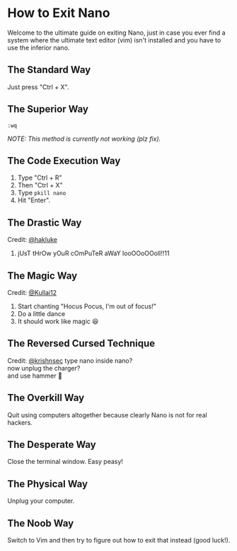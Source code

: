 # How to Exit Nano

Welcome to the ultimate guide on exiting Nano, just in case you ever find a system where the ultimate text editor (vim) isn't installed and you have to use the inferior nano.

## The Standard Way
Just press "Ctrl + X". 

## The Superior Way
```vim
:wq
```
*NOTE: This method is currently not working (plz fix).*

## The Code Execution Way
1. Type "Ctrl + R"
2. Then "Ctrl + X"
3. Type `pkill nano`
4. Hit "Enter".

## The Drastic Way
Credit: [@hakluke](https://x.com/hakluke/status/1714731871027032081?s=20)
1. jUsT tHrOw yOuR cOmPuTeR aWaY looOOoOOoll!!11

## The Magic Way
Credit: [@Kullai12](https://x.com/Kullai12/status/1714945763502145885?s=20)
1. Start chanting "Hocus Pocus, I'm out of focus!"   
2. Do a little dance  
3. It should work like magic 😆   

## The Reversed Cursed Technique
Credit: [@krishnsec](https://x.com/krishnsec/status/1714928008363192695?s=20)
type nano inside nano?   
now unplug the charger?    
and use hammer 😬   

## The Overkill Way
Quit using computers altogether because clearly Nano is not for real hackers.

## The Desperate Way
Close the terminal window. Easy peasy!

## The Physical Way
Unplug your computer.

## The Noob Way
Switch to Vim and then try to figure out how to exit that instead (good luck!).
